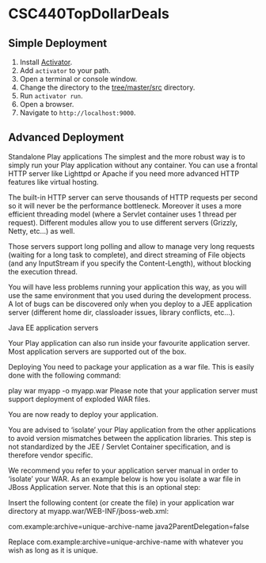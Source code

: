 # CSC440TopDollarDeals

## Simple Deployment
1. Install [Activator](https://typesafe.com/get-started).
2. Add `activator` to your path.
3. Open a terminal or console window.
4. Change the directory to the [tree/master/src](src) directory.
5. Run `activator run`.
6. Open a browser.
7. Navigate to `http://localhost:9000`.

## Advanced Deployment
Standalone Play applications
The simplest and the more robust way is to simply run your Play application without any container. You can use a frontal HTTP server like Lighttpd or Apache if you need more advanced HTTP features like virtual hosting.

The built-in HTTP server can serve thousands of HTTP requests per second so it will never be the performance bottleneck. Moreover it uses a more efficient threading model (where a Servlet container uses 1 thread per request). Different modules allow you to use different servers (Grizzly, Netty, etc...) as well.

Those servers support long polling and allow to manage very long requests (waiting for a long task to complete), and direct streaming of File objects (and any InputStream if you specify the Content-Length), without blocking the execution thread.

You will have less problems running your application this way, as you will use the same environment that you used during the development process. A lot of bugs can be discovered only when you deploy to a JEE application server (different home dir, classloader issues, library conflicts, etc...).


Java EE application servers

Your Play application can also run inside your favourite application server. Most application servers are supported out of the box.

Deploying
You need to package your application as a war file. This is easily done with the following command:

play war myapp -o myapp.war
Please note that your application server must support deployment of exploded WAR files.

You are now ready to deploy your application.

You are advised to ‘isolate’ your Play application from the other applications to avoid version mismatches between the application libraries. This step is not standardized by the JEE / Servlet Container specification, and is therefore vendor specific.

We recommend you refer to your application server manual in order to ‘isolate’ your WAR. As an example below is how you isolate a war file in JBoss Application server. Note that this is an optional step:

Insert the following content (or create the file) in your application war directory at myapp.war/WEB-INF/jboss-web.xml:

<jboss-web>
 <class-loading java2classloadingcompliance="false">
 <loader-repository>
 com.example:archive=unique-archive-name
 <loader-repository-config>java2ParentDelegation=false</loader-repository-config>
 </loader-repository>
</class-loading>
</jboss-web>

Replace com.example:archive=unique-archive-name with whatever you wish as long as it is unique.
